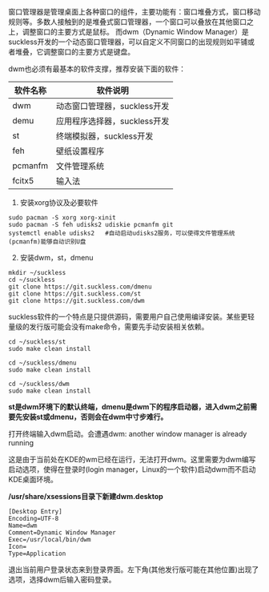 窗口管理器是管理桌面上各种窗口的组件，主要功能有：窗口堆叠方式，窗口移动规则等。多数人接触到的是堆叠式窗口管理器，一个窗口可以叠放在其他窗口之上，调整窗口的主要方式是鼠标。
而dwm（Dynamic Window Manager）是suckless开发的一个动态窗口管理器，可以自定义不同窗口的出现规则如平铺或者堆叠，它调整窗口的主要方式是键盘。  

dwm也必须有最基本的软件支撑，推荐安装下面的软件：

| 软件名称 | 软件说明 |
| --- | --- |
| dwm | 动态窗口管理器，suckless开发 |
| demu | 应用程序选择器，suckless开发 |
| st | 终端模拟器，suckless开发 |
| feh | 壁纸设置程序 |
| pcmanfm | 文件管理系统 |
| fcitx5 | 	输入法 |

1. 安装xorg协议及必要软件

```
sudo pacman -S xorg xorg-xinit 
sudo pacman -S feh udisks2 udiskie pcmanfm git
systemctl enable udisks2   #自动启动udisks2服务，可以使得文件管理系统(pcmanfm)能够自动识别U盘
```

2. 安装dwm，st，dmenu

```
mkdir ~/suckless
cd ~/suckless
git clone https://git.suckless.com/dmenu
git clone https://git.suckless.com/st
git clone https://git.suckless.com/dwm
```

suckless软件的一个特点是只提供源码，需要用户自己使用编译安装。某些更轻量级的发行版可能会没有make命令，需要先手动安装相关依赖。  

```
cd ~/suckless/st
sudo make clean install

cd ~/suckless/dmenu
sudo make clean install

cd ~/suckless/dwm
sudo make clean install
```
**st是dwm环境下的默认终端，dmenu是dwm下的程序启动器，进入dwm之前需要先安装st或dmenu，否则会在dwm中寸步难行。**

打开终端输入dwm启动。会遭遇dwm: another window manager is already running  

这是由于当前处在KDE的wm已经在运行，无法打开dwm。这里需要为dwm编写启动选项，使得在登录时(login manager，Linux的一个软件)启动dwm而不启动KDE桌面环境。

**/usr/share/xsessions目录下新建dwm.desktop**

```
[Desktop Entry]
Encoding=UTF-8
Name=dwm
Comment=Dynamic Window Manager
Exec=/usr/local/bin/dwm
Icon=
Type=Application
```

退出当前用户登录状态来到登录界面。左下角(其他发行版可能在其他位置)出现了选项，选择dwm后输入密码登录。
